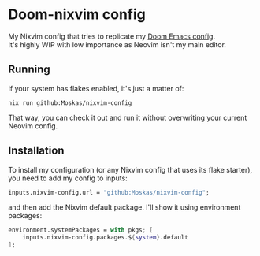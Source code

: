 # Doom-nixvim config
My Nixvim config that tries to replicate my [Doom Emacs config](https://github.com/Moskas/emacs-config).  
It's highly WIP with low importance as Neovim isn't my main editor.

## Running
If your system has flakes enabled, it's just a matter of:
```shell
nix run github:Moskas/nixvim-config
```
That way, you can check it out and run it without overwriting your current Neovim config.

## Installation
To install my configuration (or any Nixvim config that uses its flake starter), you need to add my config to inputs:
```nix
inputs.nixvim-config.url = "github:Moskas/nixvim-config";
```
and then add the Nixvim default package. I'll show it using environment packages:
```nix 
environment.systemPackages = with pkgs; [ 
    inputs.nixvim-config.packages.${system}.default
];
```

